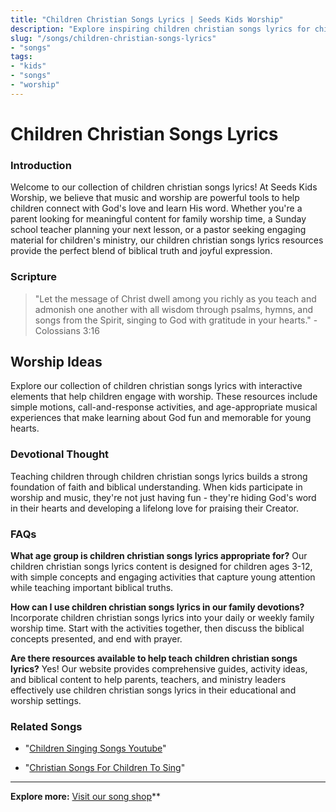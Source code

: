 ```yaml
---
title: "Children Christian Songs Lyrics | Seeds Kids Worship"
description: "Explore inspiring children christian songs lyrics for children's worship and faith development. Biblical music resources for families and ministry."
slug: "/songs/children-christian-songs-lyrics"
- "songs"
tags:
- "kids"
- "songs"
- "worship"
---
```


# Children Christian Songs Lyrics

### Introduction

Welcome to our collection of children christian songs lyrics! At Seeds Kids Worship, we believe that music and worship are powerful tools to help children connect with God's love and learn His word. Whether you're a parent looking for meaningful content for family worship time, a Sunday school teacher planning your next lesson, or a pastor seeking engaging material for children's ministry, our children christian songs lyrics resources provide the perfect blend of biblical truth and joyful expression.

### Scripture

> "Let the message of Christ dwell among you richly as you teach and admonish one another with all wisdom through psalms, hymns, and songs from the Spirit, singing to God with gratitude in your hearts." - Colossians 3:16

## Worship Ideas

Explore our collection of children christian songs lyrics with interactive elements that help children engage with worship. These resources include simple motions, call-and-response activities, and age-appropriate musical experiences that make learning about God fun and memorable for young hearts.

### Devotional Thought

Teaching children through children christian songs lyrics builds a strong foundation of faith and biblical understanding. When kids participate in worship and music, they're not just having fun - they're hiding God's word in their hearts and developing a lifelong love for praising their Creator.

### FAQs

**What age group is children christian songs lyrics appropriate for?**
Our children christian songs lyrics content is designed for children ages 3-12, with simple concepts and engaging activities that capture young attention while teaching important biblical truths.

**How can I use children christian songs lyrics in our family devotions?**
Incorporate children christian songs lyrics into your daily or weekly family worship time. Start with the activities together, then discuss the biblical concepts presented, and end with prayer.

**Are there resources available to help teach children christian songs lyrics?**
Yes! Our website provides comprehensive guides, activity ideas, and biblical content to help parents, teachers, and ministry leaders effectively use children christian songs lyrics in their educational and worship settings.

### Related Songs

- "[Children Singing Songs Youtube](/songs/children-singing-songs-youtube/)"

- "[Christian Songs For Children To Sing](/songs/christian-songs-for-children-to-sing/)"

---

**Explore more:** [Visit our song shop](https://seedskidsworship.com/shop)**

<!-- Schema Markup -->
<script type="application/ld+json">
{
  "@context": "https://schema.org",
  "@type": "MusicRecording",
  "name": "Children Christian Songs Lyrics",
  "byArtist": {
    "@type": "MusicGroup",
    "name": "Seeds Kids Worship"
  },
  "isFamilyFriendly": true,
  "url": "https://seedskidsworship.com/songs/children-christian-songs-lyrics/"
}
</script>